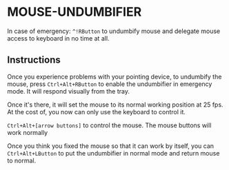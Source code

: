 # MOUSE-UNDUMBIFIER
In case of emergency: `^!RButton` to undumbify mouse and delegate mouse access to keyboard in no time at all.

## Instructions
Once you experience problems with your pointing device, to undumbify the mouse, press `Ctrl+Alt+RButton` to enable the undumbifier in emergency mode. It will respond visually from the tray.

Once it's there, it will set the mouse to its normal working position at 25 fps. At the cost of, you now can only use the keyboard to control it.

`Ctrl+Alt+[arrow buttons]` to control the mouse. The mouse buttons will work normally

Once you think you fixed the mouse so that it can work by itself, you can `Ctrl+Alt+LButton` to put the undumbifier in normal mode and return mouse to normal.
